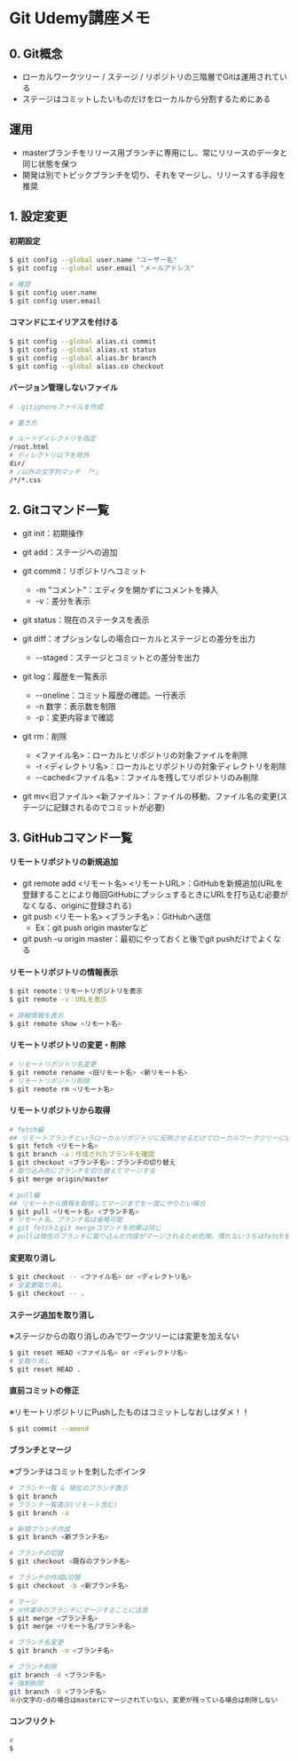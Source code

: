 # Git Udemy講座メモ

## 0. Git概念
- ローカルワークツリー / ステージ / リポジトリの三階層でGitは運用されている
- ステージはコミットしたいものだけをローカルから分割するためにある

## 運用
- masterブランチをリリース用ブランチに専用にし、常にリリースのデータと同じ状態を保つ
- 開発は別でトピックブランチを切り、それをマージし、リリースする手段を推奨

## 1. 設定変更
#### 初期設定
```bash
$ git config --global user.name "ユーザー名"
$ git config --global user.email "メールアドレス"

# 確認
$ git config user.name
$ git config user.email
```
#### コマンドにエイリアスを付ける
```bash
$ git config --global alias.ci commit
$ git config --global alias.st status
$ git config --global alias.br branch
$ git config --global alias.co checkout
```

#### バージョン管理しないファイル
```bash
# .gitignoreファイルを作成

# 書き方

# ルートディレクトリを指定
/root.html
# ディレクトリ以下を除外
dir/
# /以外の文字列マッチ 「*」
/*/*.css
```

## 2. Gitコマンド一覧
- git init：初期操作

- git add：ステージへの追加
- git commit：リポジトリへコミット
  - -m "コメント"：エディタを開かずにコメントを挿入
  - -v：差分を表示
- git status：現在のステータスを表示
- git diff：オプションなしの場合ローカルとステージとの差分を出力
  - --staged：ステージとコミットとの差分を出力
- git log：履歴を一覧表示
  - --oneline：コミット履歴の確認。一行表示
  - -n 数字：表示数を制限
  - -p：変更内容まで確認
- git rm：削除
  - <ファイル名>：ローカルとリポジトリの対象ファイルを削除
  - -r <ディレクトリ名>：ローカルとリポジトリの対象ディレクトリを削除
  - --cached<ファイル名>：ファイルを残してリポジトリのみ削除
- git mv<旧ファイル> <新ファイル>：ファイルの移動、ファイル名の変更(ステージに記録されるのでコミットが必要)

## 3. GitHubコマンド一覧
#### リモートリポジトリの新規追加
- git remote add <リモート名> <リモートURL>：GitHubを新規追加(URLを登録することにより毎回GitHubにプッシュするときにURLを打ち込む必要がなくなる、originに登録される)
- git push <リモート名> <ブランチ名>：GitHubへ送信
  - Ex：git push origin masterなど
-  git push -u origin master：最初にやっておくと後でgit pushだけでよくなる

#### リモートリポジトリの情報表示
```bash
$ git remote：リモートリポジトリを表示
$ git remote -v：URLを表示

# 詳細情報を表示
$ git remote show <リモート名>
```

#### リモートリポジトリの変更・削除
```bash
# リモートリポジトリ名変更
$ git remote rename <旧リモート名> <新リモート名>
# リモートリポジトリ削除
$ git remote rm <リモート名>
```

#### リモートリポジトリから取得
```bash
# fetch編
## リモートブランチというローカルリポジトリに反映させるだけでローカルワークツリーには影響を与えない
$ git fetch <リモート名>
$ git branch -a：作成されたブランチを確認
$ git checkout <ブランチ名>：ブランチの切り替え
# 取り込み先にブランチを切り替えてマージする
$ git merge origin/master

# pull編
## リモートから情報を取得してマージまでを一度にやりたい場合
$ git pull <リモート名> <ブランチ名>
# リモート名、ブランチ名は省略可能
# git fetchとgit mergeコマンドを効果は同じ
# pullは現在のブランチに取り込んだ内容がマージされるため危険。慣れないうちはfetchを使用することが推奨。
```

#### 変更取り消し
```bash
$ git checkout -- <ファイル名> or <ディレクトリ名>
# 全変更取り消し
$ git checkout -- .
``` 

#### ステージ追加を取り消し
※ステージからの取り消しのみでワークツリーには変更を加えない
```bash
$ git reset HEAD <ファイル名> or <ディレクトリ名>
# 全取り消し
$ git reset HEAD .
```

#### 直前コミットの修正
※リモートリポジトリにPushしたものはコミットしなおしはダメ！！
```bash
$ git commit --amend
```

#### ブランチとマージ
※ブランチはコミットを刺したポインタ
```bash
# ブランチ一覧 & 現在のブランチ表示
$ git branch
# ブランチ一覧表示(リモート含む)
$ git branch -a

# 新規ブランチ作成
$ git branch <新ブランチ名>

# ブランチの切替
$ git checkout <既存のブランチ名>

# ブランチの作成&切替
$ git checkout -b <新ブランチ名>

# マージ
# ※作業中のブランチにマージすることに注意
$ git merge <ブランチ名>
$ git merge <リモート名/ブランチ名>

# ブランチ名変更
$ git branch -m <ブランチ名>

# ブランチ削除
git branch -d <ブランチ名>
# 強制削除
git branch -D <ブランチ名>
※小文字の-dの場合はmasterにマージされていない、変更が残っている場合は削除しない
```

#### コンフリクト
```bash
# 
$ 
```